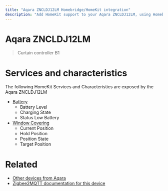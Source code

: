 ```yaml
---
title: "Aqara ZNCLDJ12LM Homebridge/HomeKit integration"
description: "Add HomeKit support to your Aqara ZNCLDJ12LM, using Homebridge, Zigbee2MQTT and homebridge-z2m."
---
```

<!---
This file has been GENERATED using src/docgen/docgen.ts
DO NOT EDIT THIS FILE MANUALLY!
-->
# Aqara ZNCLDJ12LM
> Curtain controller B1


# Services and characteristics
The following HomeKit Services and Characteristics are exposed by
the Aqara ZNCLDJ12LM

* [Battery](../../battery.md)
  * Battery Level
  * Charging State
  * Status Low Battery
* [Window Covering](../../cover.md)
  * Current Position
  * Hold Position
  * Position State
  * Target Position


# Related
* [Other devices from Aqara](../index.md#aqara)
* [Zigbee2MQTT documentation for this device](https://www.zigbee2mqtt.io/devices/ZNCLDJ12LM.html)